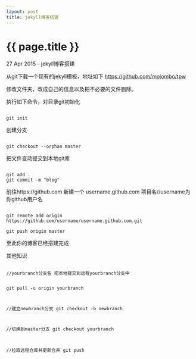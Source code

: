 ```yaml
---
layout: post
title: jekyll博客搭建
---
```


{{ page.title }}
================

<p class="meta">27 Apr 2015 - jekyll博客搭建</p>

从git下载一个现有的jekyll模板，地址如下
https://github.com/mojombo/tpw

修改文件夹，改成自己的信息以及把不必要的文件删除。

执行如下命令，对目录git初始化

<code>
git init
</code>

创建分支

<code>
git checkout --orphan master
</code>

把文件变动提交到本地git库

<code>
git add .
git commit -m "blog"
</code>

前往https://github.com 新建一个 username.github.com 项目名//username为你github用户名

<code>
git remote add origin https://github.com/username/username.github.com.git
</code>
<code>
git push origin master
</code>

至此你的博客已经搭建完成

其他知识

<code>
//yourbranch分支名 把本地提交到远程yourbranch分支中

git pull -u origin yourbranch

//建立newbranch分支 
git checkout -b newbranch

//切换到master分支
git checkout yourbranch

//拉取远程仓库并更新合并
git push
</code>


